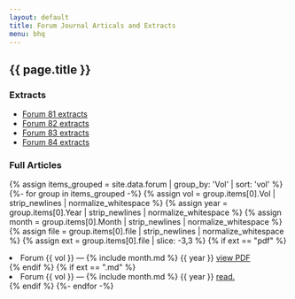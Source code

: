 ```yaml
---
layout: default
title: Forum Journal Articals and Extracts
menu: bhq
---
```


## {{ page.title }}

### Extracts

- [Forum 81 extracts](forum81-ex.html)
- [Forum 82 extracts](forum82-ex.html)
- [Forum 83 extracts](forum83-ex.html)
- [Forum 84 extracts](forum84-ex.html)

### Full Articles

{% assign items_grouped = site.data.forum | group_by: 'Vol' | sort: 'vol' %}
{%- for group in items_grouped -%}
{% assign vol = group.items[0].Vol | strip_newlines | normalize_whitespace %}
{% assign year = group.items[0].Year | strip_newlines | normalize_whitespace %}
{% assign month = group.items[0].Month | strip_newlines | normalize_whitespace %}
{% assign file = group.items[0].file | strip_newlines | normalize_whitespace %}
{% assign ext = group.items[0].file | slice: -3,3 %}
{% if ext == "pdf" %}<li>Forum {{ vol }} &mdash; {% include month.md %} {{ year }} <a href="/pdf/{{- file -}}">view PDF</a></li>{% endif %}
{% if ext == ".md" %}<li>Forum {{ vol }} &mdash; {% include month.md %} {{ year }} <a href="/bhq/forum/volumes/{{- file | replace: '.md' '.html' -}}">read.</a></li>{% endif %}
{%- endfor -%}
